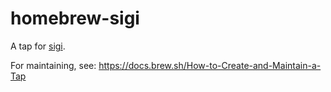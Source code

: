# homebrew-sigi

A tap for [sigi](https://github.com/sigi-cli/sigi).

For maintaining, see: https://docs.brew.sh/How-to-Create-and-Maintain-a-Tap
